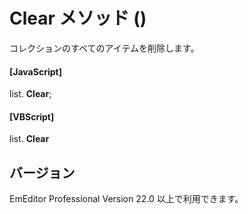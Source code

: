 # Clear メソッド ()

コレクションのすべてのアイテムを削除します。

#### \[JavaScript\]

list. **Clear**;

#### \[VBScript\]

list. **Clear**

## バージョン

EmEditor Professional Version 22.0 以上で利用できます。